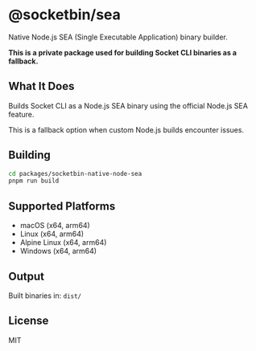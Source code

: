 # @socketbin/sea

Native Node.js SEA (Single Executable Application) binary builder.

**This is a private package used for building Socket CLI binaries as a fallback.**

## What It Does

Builds Socket CLI as a Node.js SEA binary using the official Node.js SEA feature.

This is a fallback option when custom Node.js builds encounter issues.

## Building

```bash
cd packages/socketbin-native-node-sea
pnpm run build
```

## Supported Platforms

- macOS (x64, arm64)
- Linux (x64, arm64)
- Alpine Linux (x64, arm64)
- Windows (x64, arm64)

## Output

Built binaries in: `dist/`

## License

MIT

